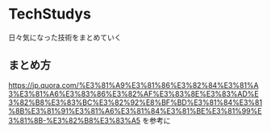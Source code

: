# TechStudys
日々気になった技術をまとめていく

## まとめ方

https://jp.quora.com/%E3%81%A9%E3%81%86%E3%82%84%E3%81%A3%E3%81%A6%E3%83%86%E3%82%AF%E3%83%8E%E3%83%AD%E3%82%B8%E3%83%BC%E3%82%92%E8%BF%BD%E3%81%84%E3%81%8B%E3%81%91%E3%81%A6%E3%81%84%E3%81%BE%E3%81%99%E3%81%8B-%E3%82%B8%E3%83%A5
を参考に
